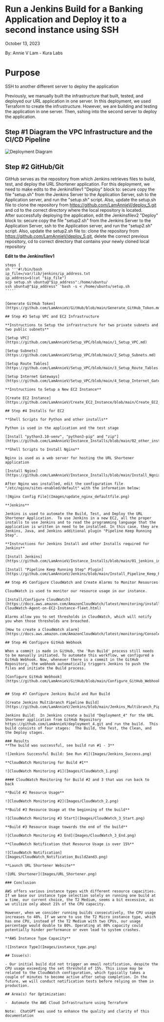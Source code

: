 # Run a Jenkins Build for a Banking Application and Deploy it to a second instance using SSH

October 13, 2023

By:  Annie V Lam - Kura Labs

# Purpose

SSH to another different server to deploy the application 

Previously, we manually built the infrastructure that built, tested, and deployed our URL application in one server.  In this deployment, we used Terraform to create the infrustructure.  However, we are building and testing the application in one server.  Then, sshing into the second server to deploy the application. 

## Step #1 Diagram the VPC Infrastructure and the CI/CD Pipeline

![Deployment Diagram](Images/Deployment_Pipeline.png)

## Step #2 GitHub/Git

GitHub serves as the repository from which Jenkins retrieves files to build, test, and deploy the URL Shortener application.  For this deployment, we need to make edits to the Jenkinsfilev1 "Deploy" block to:  secure copy the file "setup.sh" from the Jenkins Server to the Application Server, ssh to the Application server, and run the "setup.sh" script.  Also, update the setup.sh file to clone the repository from https://github.com/LamAnnieV/deploy_5.git and cd to the correct directory where the local repository is located.  
After successfully deploying the application, edit the Jenkinsfilev2 "Deploy" block to:  secure copy the file "setup2.sh" from the Jenkins Server to the Application Server, ssh to the Application server, and run the "setup2.sh" script.  Also, update the setup2.sh file to: clone the repository from https://github.com/LamAnnieV/deploy_5.git, delete the correct previous repository,  cd to correct directory that contains your newly cloned local repository

**Edit to the Jenkinsfilev1**

```stage ('Deploy') {
steps {
sh '''#!/bin/bash
ip_file=/var/lib/jenkins/ip_address.txt
ip_address=$(cat "$ip_file")
scp setup.sh ubuntu@"$ip_address":/home/ubuntu/
ssh ubuntu@"$ip_address" 'bash -s < /home/ubuntu/setup.sh
''''`


[Generate GitHub Token](https://github.com/LamAnnieV/GitHub/blob/main/Generate_GitHub_Token.md)

## Step #3 Setup VPC and EC2 Infrastructure 

**Instructions to Setup the infrastructure for two private subnets and two public subnets**

[Setup VPC](https://github.com/LamAnnieV/Setup_VPC/blob/main/1_Setup_VPC.md)

[Setup Subnets](https://github.com/LamAnnieV/Setup_VPC/blob/main/2_Setup_Subnets.md)

[Setup Route Tables](https://github.com/LamAnnieV/Setup_VPC/blob/main/3_Setup_Route_Tables.md)

[Setup Internet Gateways](https://github.com/LamAnnieV/Setup_VPC/blob/main/4_Setup_Internet_Gateways.md)

**Instructions to Setup a New EC2 Instance**

[Create EC2 Instance](https://github.com/LamAnnieV/Create_EC2_Instance/blob/main/Create_EC2_Instance.md)

## Step #4 Installs for EC2 

**Shell Scripts for Python and other installs**

Python is used in the application and the test stage

[Install "python3.10-venv", "python3-pip" and "zip"](https://github.com/LamAnnieV/Instance_Installs/blob/main/02_other_installs.sh)

**Shell Scripts to Install Nginx**

Nginx is used as a web server for hosting the URL Shortener application

[Install Nginx](https://github.com/LamAnnieV/Instance_Installs/blob/main/Install_Ngnix.sh)

After Nginx was installed, edit the configuration file "/etc/nginx/sites-enabled/default" with the information below:

![Nginx Config File](Images/update_nginx_defaultfile.png)

**Jenkins**

Jenkins is used to automate the Build, Test, and Deploy the URL Shortener Application.  To use Jenkins in a new EC2, all the proper installs to use Jenkins and to read the programming language that the application is written in need to be installed. In this case, they are Jenkins, Java, and Jenkins additional plugin "Pipeline Keep Running Step".

**Instructions for Jenkins Install and other Installs required for Jenkins**

[Install Jenkins](https://github.com/LamAnnieV/Instance_Installs/blob/main/01_jenkins_installs.sh)

[Install "Pipeline Keep Running Step" Plugin](https://github.com/LamAnnieV/Jenkins/blob/main/Install_Pipeline_Keep_Running_Step.md)

## Step #5 Configure CloudWatch and Create Alarms to Monitor Resources

CloudWatch is used to monitor our resource usage in our instance.

[Install/Configure CloudWatch](https://docs.aws.amazon.com/AmazonCloudWatch/latest/monitoring/install-CloudWatch-Agent-on-EC2-Instance-fleet.html)

Alarms allow you to set thresholds in CloudWatch, which will notify you when those thresholds are breached.

[How to create a CloudWatch alarm](https://docs.aws.amazon.com/AmazonCloudWatch/latest/monitoring/ConsoleAlarms.html)

## Step #6 Configure GitHub Webhook

When a commit is made in GitHub, the 'Run Build' process still needs to be manually initiated. To automate this workflow, we configured a GitHub Webhook. Now, whenever there is a commit in the GitHub Repository, the webhook automatically triggers Jenkins to push the files and initiate the Build process.

[Configure GitHub Webhook](https://github.com/LamAnnieV/GitHub/blob/main/Configure_GitHub_Webhook.md)


## Step #7 Configure Jenkins Build and Run Build

[Create Jenkins Multibranch Pipeline Build](https://github.com/LamAnnieV/Jenkins/blob/main/Jenkins_Multibranch_Pipeline_Build.md)

Jenkins Build:  In Jenkins create a build "Deployment_4" for the URL Shortener application from GitHub Repository https://github.com/LamAnnieV/deployment_4.git and run the build.  This build consists of four stages:  The Build, the Test, the Clean, and the Deploy stages.

### Results
**The build was successful, see build run #1 - 3**

![Jenkins Successful Build: See Run #1](Images/Jenkins_Success.png)

**CloudWatch Monitoring for Build #1**

![CloudWatch Monitoring #1](Images/CloudWatch_1.png)

#### CloudWatch Monitoring for Build #2 and 3 that was run back to back

**Build #2 Resource Usage**

![CloudWatch Monitoring #2](Images/CloudWatch_2.png)

**Build #3 Resource Usage at the beginning of the build**

![CloudWatch Monitoring #3 Start](Images/CloudWatch_3_Start.png)

**Build #3 Resource Usage towards the end of the build**

![CloudWatch Monitoring #3 End](Images/CloudWatch_3_End.png)

**CloudWatch Notification that Resource Usage is over 15%**

![CloudWatch Notification](Images/CloudWatch_Notification_Build2and3.png)

**Launch URL Shortener Website**

![URL Shortener](Images/URL_Shortener.png)

### Conclusion

AWS offers various instance types with different resource capacities. If we base our instance type selection solely on running one build at a time, our current choice, the T2 Medium, seems a bit excessive, as we utilize only about 21% of the CPU capacity.

However, when we consider running builds consecutively, the CPU usage increases to 40%. If we were to use the T2 Micro instance type, which has one CPU, instead of the T2 Medium with two CPUs, our usage percentage would double to 80%. Operating at 80% capacity could potentially hinder performance or even lead to system crashes.

**AWS Instance Type Capacity**

![Instance Type](Images/instance_type.png)

## Issue(s): 

- Our initial build did not trigger an email notification, despite the CPU usage exceeding the set threshold of 15%. This issue may be related to the CloudWatch configuration, which typically takes a couple of minutes to become active after setup completion. In the future, we will conduct notification tests before relying on them in production.  
  
## Area(s) for Optimization:

-  Automate the AWS Cloud Infrastructure using Terraform

Note:  ChatGPT was used to enhance the quality and clarity of this documentation
  
